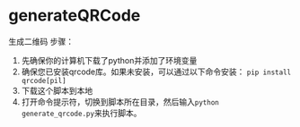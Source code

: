 # generateQRCode
生成二维码
步骤：
1. 先确保你的计算机下载了python并添加了环境变量
2. 确保您已安装qrcode库。如果未安装，可以通过以下命令安装：
   `pip install qrcode[pil]`
3. 下载这个脚本到本地
4. 打开命令提示符，切换到脚本所在目录，然后输入`python generate_qrcode.py`来执行脚本。
